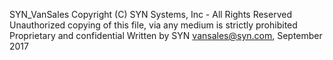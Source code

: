 SYN_VanSales
Copyright (C) SYN Systems, Inc - All Rights Reserved
Unauthorized copying of this file, via any medium is strictly prohibited
Proprietary and confidential
Written by SYN <vansales@syn.com>, September 2017
